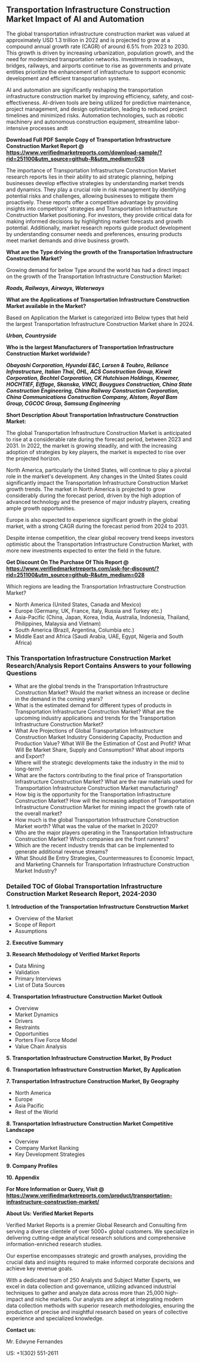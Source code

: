 <h2>Transportation Infrastructure Construction Market Impact of AI and Automation</h2><p>The global transportation infrastructure construction market was valued at approximately USD 1.3 trillion in 2022 and is projected to grow at a compound annual growth rate (CAGR) of around 6.5% from 2023 to 2030. This growth is driven by increasing urbanization, population growth, and the need for modernized transportation networks. Investments in roadways, bridges, railways, and airports continue to rise as governments and private entities prioritize the enhancement of infrastructure to support economic development and efficient transportation systems.</p><p>AI and automation are significantly reshaping the transportation infrastructure construction market by improving efficiency, safety, and cost-effectiveness. AI-driven tools are being utilized for predictive maintenance, project management, and design optimization, leading to reduced project timelines and minimized risks. Automation technologies, such as robotic machinery and autonomous construction equipment, streamline labor-intensive processes andt</p><p id="" class=""><strong>Download Full PDF Sample Copy of Transportation Infrastructure Construction Market Report @ <a href="https://www.verifiedmarketreports.com/download-sample/?rid=251100&utm_source=github-R&utm_medium=028" target="_blank">https://www.verifiedmarketreports.com/download-sample/?rid=251100&utm_source=github-R&utm_medium=028</a></strong></p><p>The importance of&nbsp;Transportation Infrastructure Construction Market research reports lies in their ability to aid strategic planning, helping businesses develop effective strategies by understanding market trends and dynamics. They play a crucial role in risk management by identifying potential risks and challenges, allowing businesses to mitigate them proactively. These reports offer a competitive advantage by providing insights into competitors' strategies and Transportation Infrastructure Construction Market positioning. For investors, they provide critical data for making informed decisions by highlighting market forecasts and growth potential. Additionally, market research reports guide product development by understanding consumer needs and preferences, ensuring products meet market demands and drive business growth.</p><p><strong>What are the&nbsp;Type driving the growth of the Transportation Infrastructure Construction Market?</strong></p><p id="" class="">Growing demand for below Type around the world has had a direct impact on the growth of the Transportation Infrastructure Construction Market:</p><em><strong>Roads, Railways, Airways, Waterways</strong></em></p><strong>What are the&nbsp;Applications&nbsp;of Transportation Infrastructure Construction Market available in the Market?</strong></p><p id="" class="">Based on Application the Market is categorized into Below types that held the largest Transportation Infrastructure Construction Market share In 2024.</p><em><strong>Urban, Countryside</strong></em></p><strong>Who is the largest Manufacturers of Transportation Infrastructure Construction Market worldwide?</strong></p><p><em><strong>Obayashi Corporation, Hyundai E&C, Larsen & Toubro, Reliance Infrastructure, Italian Thai, OHL, ACS Construction Group, Kiewit Corporation, Bechtel Corporation, CK Hutchison Holdings, Kraemer, HOCHTIEF, Eiffage, Skanska, VINCI, Bouygues Construction, China State Construction Engineering, China Railway Construction Corporation, China Communications Construction Company, Alstom, Royal Bam Group, CGCOC Group, Samsung Engineering</strong></em></p><p id="" class=""><strong>Short Description About Transportation Infrastructure Construction Market:</strong></p><p>The global Transportation Infrastructure Construction Market is anticipated to rise at a considerable rate during the forecast period, between 2023 and 2031. In 2022, the market is growing steadily, and with the increasing adoption of strategies by key players, the market is expected to rise over the projected horizon.</p><p>North America, particularly the United States, will continue to play a pivotal role in the market's development. Any changes in the United States could significantly impact the Transportation Infrastructure Construction Market growth trends. The market in North America is projected to grow considerably during the forecast period, driven by the high adoption of advanced technology and the presence of major industry players, creating ample growth opportunities.</p><p>Europe is also expected to experience significant growth in the global market, with a strong CAGR during the forecast period from 2024 to 2031.</p><p>Despite intense competition, the clear global recovery trend keeps investors optimistic about the Transportation Infrastructure Construction Market, with more new investments expected to enter the field in the future.</p><p id="" class=""><strong>Get Discount On The Purchase Of This Report @ <a href="https://www.verifiedmarketreports.com/ask-for-discount/?rid=251100&utm_source=github-R&utm_medium=028" target="_blank">https://www.verifiedmarketreports.com/ask-for-discount/?rid=251100&utm_source=github-R&utm_medium=028</a></strong></p>Which regions are leading the Transportation Infrastructure Construction Market?</p><ul><li>North America (United States, Canada and Mexico)</li><li>Europe (Germany, UK, France, Italy, Russia and Turkey etc.)</li><li>Asia-Pacific (China, Japan, Korea, India, Australia, Indonesia, Thailand, Philippines, Malaysia and Vietnam)</li><li>South America (Brazil, Argentina, Columbia etc.)</li><li>Middle East and Africa (Saudi Arabia, UAE, Egypt, Nigeria and South Africa)</li></ul><h3 id="" class="">This Transportation Infrastructure Construction Market Research/Analysis Report Contains Answers to your following Questions</h3><ul><li>What are the global trends in the Transportation Infrastructure Construction Market? Would the market witness an increase or decline in the demand in the coming years?</li><li>What is the estimated demand for different types of products in Transportation Infrastructure Construction Market? What are the upcoming industry applications and trends for the Transportation Infrastructure Construction Market?</li><li>What Are Projections of Global Transportation Infrastructure Construction Market Industry Considering Capacity, Production and Production Value? What Will Be the Estimation of Cost and Profit? What Will Be Market Share, Supply and Consumption? What about imports and Export?</li><li>Where will the strategic developments take the industry in the mid to long-term?</li><li>What are the factors contributing to the final price of Transportation Infrastructure Construction Market? What are the raw materials used for Transportation Infrastructure Construction Market manufacturing?</li><li>How big is the opportunity for the Transportation Infrastructure Construction Market? How will the increasing adoption of Transportation Infrastructure Construction Market for mining impact the growth rate of the overall market?</li><li>How much is the global Transportation Infrastructure Construction Market worth? What was the value of the market In 2020?</li><li>Who are the major players operating in the Transportation Infrastructure Construction Market? Which companies are the front runners?</li><li>Which are the recent industry trends that can be implemented to generate additional revenue streams?</li><li>What Should Be Entry Strategies, Countermeasures to Economic Impact, and Marketing Channels for Transportation Infrastructure Construction Market Industry?</li></ul><h3 id="" class="">Detailed TOC of Global Transportation Infrastructure Construction Market Research Report, 2024-2030</h3><p id="" class=""><strong>1. Introduction of the Transportation Infrastructure Construction Market</strong></p><ul><li>Overview of the Market</li><li>Scope of Report</li><li>Assumptions</li></ul><p id="" class=""><strong>2. Executive Summary</strong></p><p id="" class=""><strong>3. Research Methodology of Verified Market Reports</strong></p><ul><li>Data Mining</li><li>Validation</li><li>Primary Interviews</li><li>List of Data Sources</li></ul><p id="" class=""><strong>4. Transportation Infrastructure Construction Market Outlook</strong></p><ul><li>Overview</li><li>Market Dynamics</li><li>Drivers</li><li>Restraints</li><li>Opportunities</li><li>Porters Five Force Model</li><li>Value Chain Analysis</li></ul><p id="" class=""><strong>5. Transportation Infrastructure Construction Market, By Product</strong></p><p id="" class=""><strong>6. Transportation Infrastructure Construction Market, By Application</strong></p><p id="" class=""><strong>7. Transportation Infrastructure Construction Market, By Geography</strong></p><ul><li>North America</li><li>Europe</li><li>Asia Pacific</li><li>Rest of the World</li></ul><p id="" class=""><strong>8. Transportation Infrastructure Construction Market Competitive Landscape</strong></p><ul><li>Overview</li><li>Company Market Ranking</li><li>Key Development Strategies</li></ul><p id="" class=""><strong>9. Company Profiles</strong></p><p id="" class=""><strong>10. Appendix</strong></p><p id="" class=""><strong>For More Information or Query, Visit @ <a href="https://www.verifiedmarketreports.com/product/transportation-infrastructure-construction-market/" target="_blank">https://www.verifiedmarketreports.com/product/transportation-infrastructure-construction-market/</a></strong></p><p id="" class=""><strong>About Us: Verified Market Reports</strong></p><p id="" class="">Verified Market Reports is a premier Global Research and Consulting firm serving a diverse clientele of over 5000+ global customers. We specialize in delivering cutting-edge analytical research solutions and comprehensive information-enriched research studies.</p><p id="" class="">Our expertise encompasses strategic and growth analyses, providing the crucial data and insights required to make informed corporate decisions and achieve key revenue goals.</p><p id="" class="">With a dedicated team of 250 Analysts and Subject Matter Experts, we excel in data collection and governance, utilizing advanced industrial techniques to gather and analyze data across more than 25,000 high-impact and niche markets. Our analysts are adept at integrating modern data collection methods with superior research methodologies, ensuring the production of precise and insightful research based on years of collective experience and specialized knowledge.</p><p id="" class=""><strong>Contact us:</strong></p><p id="" class="">Mr. Edwyne Fernandes</p><p id="" class="">US: +1(302) 551-2611</p>